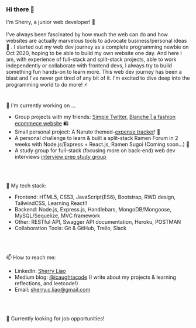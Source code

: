 ### Hi there 👋

I'm Sherry, a junior web developer! :beers: </br>
</br>
I've always been fascinated by how much the web can do and how websites are actually marvelous tools to advocate business/personal ideas :star_struck: . I started out my web dev journey as a complete programming newbie on Oct 2020, hoping to be able to build my own website one day. And here I am, with experience of full-stack and split-stack projects, able to work independently or collaborate with frontend devs, I always try to build something fun hands-on to learn more. This web dev journey has been a blast and I've never get tired of any bit of it. I'm excited to dive deep into the programming world to do more! ⚡  </br> 
</br>
</br>
🔭  I'm currently working on ...
-  Group projects with my friends: [Simple Twitter](https://github.com/sherryliao21/simple-twitter-api), [Blanche | a fashion ecommece website](https://github.com/sherryliao21/ecommerce-site) 🛍️
-  Small personal project: A Naruto themed-[expense tracker](https://github.com/sherryliao21/expense-tracker-tailwindcss)! 🥷
-  A personal challenge to learn & built a split-stack Ramen Forum in 2 weeks with Node.js/Express + React.js, Ramen Sugoi (Coming soon...) 🍜 
-  A study group for full-stack (focusing more on back-end) web dev interviews [interview prep study group](https://github.com/sherryliao21/interview-prep-study-group)
</br>
</br>

🌱  My tech stack:
-  Frontend: HTML5, CSS3, JavaScript(ES6), Bootstrap, RWD design, TailwindCSS, Learning React!! 
-  Backend: Node.js, Express.js, Handlebars, MongoDB/Mongoose, MySQL/Sequelize, MVC framework
-  Other: RESTful API, Swagger API documentation, Heroku, POSTMAN
-  Collaboration Tools: Git & GitHub, Trello, Slack
</br>
</br>

📫  How to reach me: 
-  LinkedIn: [Sherry Liao](https://www.linkedin.com/in/sherrycliao/)
-  Medium blog: [@icaughtacode](https://icaughtacode.medium.com/)  (I write about my projects & learning reflections, and leetcode!)
-  Email: sherry.c.liao@gmail.com
</br>
</br>

💬  Currently looking for job opportunities! 
